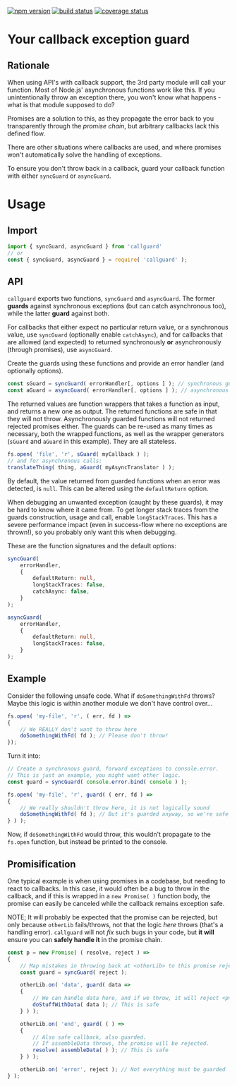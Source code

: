 [![npm version][npm-image]][npm-url]
[![build status][travis-image]][travis-url]
[![coverage status][coverage-image]][coverage-url]

# Your callback exception guard

## Rationale

When using API's with callback support, the 3rd party module will call your function. Most of Node.js' asynchronous functions work like this. If you unintentionally throw an exception there, you won't know what happens - what is that module supposed to do?

Promises are a solution to this, as they propagate the error back to you transparently through the *promise chain*, but arbitrary callbacks lack this defined flow.

There are other situations where callbacks are used, and where promises won't automatically solve the handling of exceptions.

To ensure you don't throw back in a callback, guard your callback function with either `syncGuard` or `asyncGuard`.


# Usage


## Import

```ts
import { syncGuard, asyncGuard } from 'callguard'
// or
const { syncGuard, asyncGuard } = require( 'callguard' );
```


## API

`callguard` exports two functions, `syncGuard` and `asyncGuard`. The former **guards** against synchronous exceptions (but can catch asynchronous too), while the latter **guard** against both.

For callbacks that either expect no particular return value, or a synchronous value, use `syncGuard` (optionally enable `catchAsync`), and for callbacks that are allowed (and expected) to returned synchronously **or** asynchronously (through promises), use `asyncGuard`.

Create the guards using these functions and provide an error handler (and optionally options).

```ts
const sGuard = syncGuard( errorHandler[, options ] ); // synchronous guard
const aGuard = asyncGuard( errorHandler[, options ] ); // asynchronous guard
```

The returned values are function wrappers that takes a function as input, and returns a new one as output. The returned functions are safe in that they will not throw. Asynchronously guarded functions will not returned rejected promises either. The guards can be re-used as many times as necessary, both the wrapped functions, as well as the wrapper generators (`sGuard` and `aGuard` in this example). They are all stateless.

```ts
fs.open( 'file', 'r', sGuard( myCallback ) );
// and for asynchronous calls:
translateThing( thing, aGuard( myAsyncTranslator ) );
```

By default, the value returned from guarded functions when an error was detected, is `null`. This can be altered using the `defaultReturn` option.

When debugging an unwanted exception (caught by these guards), it may be hard to know where it came from. To get longer stack traces from the guards construction, usage and call, enable `longStackTraces`. This has a severe performance impact (even in success-flow where no exceptions are thrown!), so you probably only want this when debugging.

These are the function signatures and the default options:

```ts
syncGuard(
    errorHandler,
    {
        defaultReturn: null,
        longStackTraces: false,
        catchAsync: false,
    }
);

asyncGuard(
    errorHandler,
    {
        defaultReturn: null,
        longStackTraces: false,
    }
);
```


## Example

Consider the following unsafe code. What if `doSomethingWithFd` throws? Maybe this logic is within another module we don't have control over...

```ts
fs.open( 'my-file', 'r', ( err, fd ) =>
{
    // We REALLY don't want to throw here
    doSomethingWithFd( fd ); // Please don't throw!
});
```

Turn it into:

```ts
// Create a synchronous guard, forward exceptions to console.error.
// This is just an example, you might want other logic.
const guard = syncGuard( console.error.bind( console ) );

fs.open( 'my-file', 'r', guard( ( err, fd ) =>
{
    // We really shouldn't throw here, it is not logically sound
    doSomethingWithFd( fd ); // But it's guarded anyway, so we're safe
} ) );
```

Now, if `doSomethingWithFd` would throw, this wouldn't propagate to the `fs.open` function, but instead be printed to the console.


## Promisification

One typical example is when using promises in a codebase, but needing to react to callbacks. In this case, it would often be a bug to throw in the callback, and if this is wrapped in a `new Promise( )` function body, the promise can easily be canceled while the callback remains exception safe.

NOTE; It will probably be expected that the promise can be rejected, but only because `otherLib` fails/throws, not that the logic *here* throws (that's a handling error). `callguard` will not *fix* such bugs in your code, but **it will** ensure you can **safely handle it** in the promise chain.

```ts
const p = new Promise( ( resolve, reject ) =>
{
    // Map mistakes in throwing back at <otherLib> to this promise rejection
    const guard = syncGuard( reject );

    otherLib.on( 'data', guard( data =>
    {
        // We can handle data here, and if we throw, it will reject <p>
        doStuffWithData( data ); // This is safe
    } ) );

    otherLib.on( 'end', guard( ( ) =>
    {
        // Also safe callback, also guarded.
        // If assembleData throws, the promise will be rejected.
        resolve( assembleData( ) ); // This is safe
    } ) );

    otherLib.on( 'error', reject ); // Not everything must be guarded
} );
```

[npm-image]: https://img.shields.io/npm/v/callguard.svg
[npm-url]: https://npmjs.org/package/callguard
[travis-image]: https://img.shields.io/travis/grantila/callguard.svg
[travis-url]: https://travis-ci.org/grantila/callguard
[coverage-image]: https://coveralls.io/repos/github/grantila/callguard/badge.svg?branch=master
[coverage-url]: https://coveralls.io/github/grantila/callguard?branch=master
